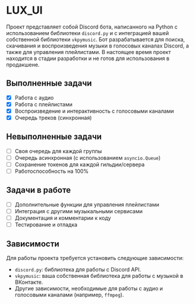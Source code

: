 # LUX_UI

Проект представляет собой Discord бота, написанного на Python с использованием библиотеки `discord.py` и с интеграцией вашей собственной библиотеки `vkpymusic`. Бот разрабатывается для поиска, скачивания и воспроизведения музыки в голосовых каналах Discord, а также для управления плейлистами. В настоящее время проект находится в стадии разработки и не готов для использования в продакшене.

## Выполненные задачи

- [x] Работа с аудио
- [x] Работа с плейлистами
- [x] Воспроизведение и интерактивность с голосовыми каналами
- [x] Очередь треков (синхронная)

## Невыполненные задачи

- [ ] Своя очередь для каждой группы
- [ ] Очередь асинхронная (с использованием `asyncio.Queue`)
- [ ] Сохранение токенов для каждой гильдии/сервера
- [ ] Работоспособность на 100%

## Задачи в работе

- [ ] Дополнительные функции для управления плейлистами
- [ ] Интеграция с другими музыкальными сервисами
- [ ] Документация и комментарии к коду
- [ ] Тестирование и отладка

## Зависимости

Для работы проекта требуется установить следующие зависимости:

- `discord.py`: библиотека для работы с Discord API.
- `vkpymusic`: ваша собственная библиотека для работы с музыкой в ВКонтакте.
- Другие зависимости, необходимые для работы с аудио и голосовыми каналами (например, `ffmpeg`).
